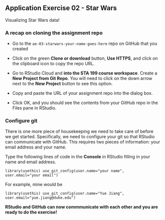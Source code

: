 ## Application Exercise 02 - Star Wars

Visualizing Star Wars data!

### A recap on cloning the assignment repo

- Go to the `ae-03-starwars-your-name-goes-here` repo on GitHub that you created

- Click on the green **Clone or download** button, **Use HTTPS**, and click on the clipboard icon to copy the repo URL.

- Go to RStudio Cloud and **into the STA 199 course workspace**. Create a **New Project from Git Repo**. You will need to click on the down arrow next to the **New Project** button to see this option.

- Copy and paste the URL of your assignment repo into the dialog box.

- Click OK, and you should see the contents from your GitHub repo in the Files pane in RStudio. 

### Configure git

There is one more piece of housekeeping we need to take care of before we get started. Specifically,  we need to configure your git so that RStudio can communicate with GitHub. This requires two pieces of information: your email address and your name.

Type the following lines of code in the **Console** in RStudio filling in your name and email address.

`library(usethis)
use_git_config(user.name="your name", user.email="your email")`

For example, mine would be  

`
library(usethis)
use_git_config(user.name="Yue Jiang", user.email="yue.jiang@duke.edu")
`

**RStudio and GitHub can now commmunicate with each other and you are ready to do the exercise!**
